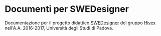 # Documenti per SWEDesigner

Documentazione per il progetto didattico [SWEDesigner](https://github.com/hivex-unipd/swedesigner) del gruppo [Hivex](https://hivex-unipd.github.io) nell'A.A. 2016-2017, Università degli Studi di Padova.
